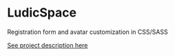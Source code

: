 # LudicSpace
 Registration form and avatar customization in CSS/SASS

[See project description here](https://www.behance.net/gallery/151075787/Ludic-Space-UX-Front-end-Case-Study)
